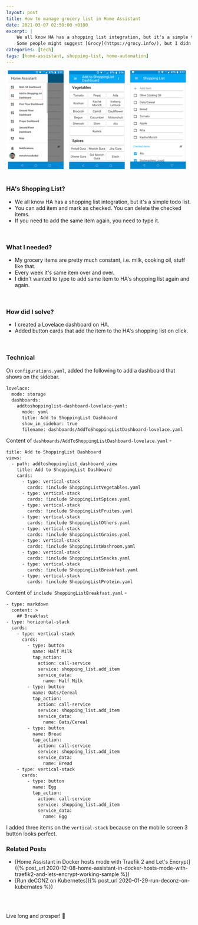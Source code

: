 ```yaml
---
layout: post
title: How to manage grocery list in Home Assistant
date: 2021-03-07 02:50:00 +0100
excerpt: |
    We all know HA has a shopping list integration, but it's a simple todo list, not well suited for managing groceries. 
    Some people might suggest [Grocy](https://grocy.info/), but I didn't need that many functionalities.
categories: [tech]
tags: [home-assistant, shopping-list, home-automation]
---
```


![image](/assets/images/2021-03/ha-shopping-list.png)
<br/>
<br/>

### HA's Shopping List?
- We all know HA has a shopping list integration, but it's a simple todo list.
- You can add item and mark as checked. You can delete the checked items.
- If you need to add the same item again, you need to type it.
<br/>

### What I needed?
- My grocery items are pretty much constant, i.e. milk, cooking oil, stuff like that.
- Every week it's same item over and over.
- I didn't wanted to type to add same item to HA's shopping list again and again.
<br/>

### How did I solve?

- I created a Lovelace dashboard on HA.
- Added button cards that add the item to the HA's shopping list on click.
<br/>

### Technical
On `configurations.yaml`, added the following to add a dashboard that shows on the sidebar.
```
lovelace:
  mode: storage
  dashboards:
    addtoshoppinglist-dashboard-lovelace-yaml:
      mode: yaml
      title: Add to ShoppingList Dashboard
      show_in_sidebar: true
      filename: dashboards/AddToShoppingListDashboard-lovelace.yaml
```

Content of `dashboards/AddToShoppingListDashboard-lovelace.yaml` -
```
title: Add to ShoppingList Dashboard
views:
  - path: addtoshoppinglist_dashboard_view
    title: Add to ShoppingList Dashboard
    cards:
      - type: vertical-stack
        cards: !include ShoppingListVegetables.yaml
      - type: vertical-stack
        cards: !include ShoppingListSpices.yaml
      - type: vertical-stack
        cards: !include ShoppingListFruites.yaml
      - type: vertical-stack
        cards: !include ShoppingListOthers.yaml
      - type: vertical-stack
        cards: !include ShoppingListGrains.yaml
      - type: vertical-stack
        cards: !include ShoppingListWashroom.yaml
      - type: vertical-stack
        cards: !include ShoppingListSnacks.yaml
      - type: vertical-stack
        cards: !include ShoppingListBreakfast.yaml
      - type: vertical-stack
        cards: !include ShoppingListProtein.yaml
```

Content of `include ShoppingListBreakfast.yaml` -
```
- type: markdown
  content: >
    ## Breakfast
- type: horizontal-stack
  cards:
    - type: vertical-stack
      cards:
        - type: button
          name: Half Milk
          tap_action:
            action: call-service
            service: shopping_list.add_item
            service_data:
              name: Half Milk
        - type: button
          name: Oats/Cereal
          tap_action:
            action: call-service
            service: shopping_list.add_item
            service_data:
              name: Oats/Cereal
        - type: button
          name: Bread
          tap_action:
            action: call-service
            service: shopping_list.add_item
            service_data:
              name: Bread
    - type: vertical-stack
      cards:
        - type: button
          name: Egg
          tap_action:
            action: call-service
            service: shopping_list.add_item
            service_data:
              name: Egg
```
I added three items on the `vertical-stack` because on the mobile screen 3 button looks perfect.
<br/>


### Related Posts
- [Home Assistant in Docker hosts mode with Traefik 2 and Let's Encrypt]({% post_url 2020-12-08-home-assistant-in-docker-hosts-mode-with-traefik2-and-lets-encrypt-working-sample %})
- [Run deCONZ on Kubernetes]({% post_url 2020-01-29-run-deconz-on-kubernates %})
<br/>
<br/>

Live long and prosper! :vulcan_salute:

<br/>
<br/>

